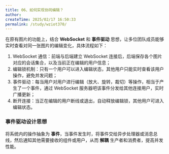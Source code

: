 ```yaml
---
title: 06、如何实现协同编辑？
author:
createTime: 2025/02/17 16:50:33
permalink: /study/wziot370/
---
```


在原有图片的功能上，结合 **WebSocket** 和 **事件驱动** 思想，让多位团队成员能够实时查看对同一张图片的编辑变化，具体流程如下：

1. WebSocket 通信：前端与后端建立 WebSocket 连接后，后端保存各个图片对应的会话集合，以及当前正在编辑的用户信息；
2. 编辑锁机制：只有一个用户可以进入编辑状态，其他用户只能实时查看该用户操作，避免并发问题；
3. 事件驱动：每当用户对用户进行编辑（放大、旋转，裁切）等操作，相当于产生了一个事件，通过 WebSocket 服务器吧该事件分发给其他连接用户，实时广播更新；
4. 断开连接：当正在编辑的用户断线或退出，自动释放编辑锁，其他用户可进入编辑状态。



### **事件驱动设计思想**

将系统内的操作抽象为 **事件**，当事件发生时，将事件交给异步处理器或消息总线，然后通知其他需要接收的组件或用户，从而 **解耦** 生产者和消费者，提高并发性能。